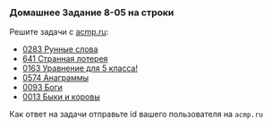 ### Домашнее Задание 8-05 на строки

Решите задачи с [acmp.ru](http://acmp.ru/index.asp?main=tasks&ob=iq&id_type=14):

* [0283 Рунные слова](http://acmp.ru/index.asp?main=task&id_task=283)
* [641 Странная лотерея](http://acmp.ru/index.asp?main=task&id_task=641)
* [0163 Уравнение для 5 класса!](http://acmp.ru/index.asp?main=task&id_task=193)
* [0574 Анаграммы](http://acmp.ru/index.asp?main=task&id_task=574)
* [0093 Боги](http://acmp.ru/index.asp?main=task&id_task=93)
* [0013 Быки и коровы](http://acmp.ru/index.asp?main=task&id_task=13)

Как ответ на задачи отправьте id вашего пользователя на `acmp.ru`

